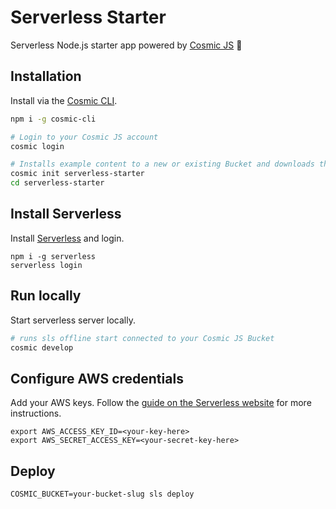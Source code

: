 # Serverless Starter
Serverless Node.js starter app powered by [Cosmic JS](https://cosmicjs.com) 🚀

## Installation
Install via the [Cosmic CLI](https://github.com/cosmicjs/cosmic-cli).
```bash
npm i -g cosmic-cli

# Login to your Cosmic JS account
cosmic login

# Installs example content to a new or existing Bucket and downloads the app locally
cosmic init serverless-starter
cd serverless-starter
```
## Install Serverless
Install [Serverless](https://serverless.com) and login.
```
npm i -g serverless
serverless login
```
## Run locally
Start serverless server locally.
```bash
# runs sls offline start connected to your Cosmic JS Bucket
cosmic develop
```
## Configure AWS credentials
Add your AWS keys.  Follow the [guide on the Serverless website](https://serverless.com/framework/docs/providers/aws/guide/credentials/) for more instructions.
```
export AWS_ACCESS_KEY_ID=<your-key-here>
export AWS_SECRET_ACCESS_KEY=<your-secret-key-here>
```
## Deploy
```
COSMIC_BUCKET=your-bucket-slug sls deploy
```

